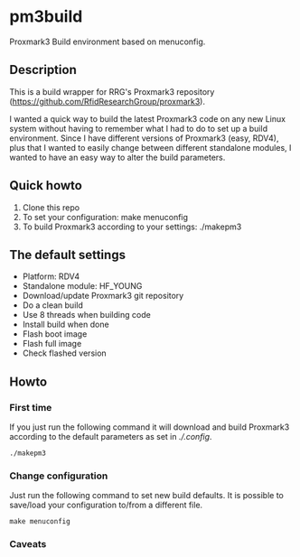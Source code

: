 # pm3build
Proxmark3 Build environment based on menuconfig.

## Description
This is a build wrapper for RRG's Proxmark3 repository (https://github.com/RfidResearchGroup/proxmark3).

I wanted a quick way to build the latest Proxmark3 code on any new Linux system without having to remember what I had to do to set up a build environment. Since I have different versions of Proxmark3 (easy, RDV4), plus that I wanted to easily change between different standalone modules, I wanted to have an easy way to alter the build parameters.

## Quick howto
1) Clone this repo
2) To set your configuration: make menuconfig
3) To build Proxmark3 according to your settings: ./makepm3

## The default settings
* Platform: RDV4
* Standalone module: HF_YOUNG
* Download/update Proxmark3 git repository
* Do a clean build
* Use 8 threads when building code
* Install build when done
* Flash boot image
* Flash full image
* Check flashed version

## Howto
### First time
If you just run the following command it will download and build Proxmark3 according to the default parameters as set in _./.config_.

    ./makepm3

### Change configuration
Just run the following command to set new build defaults. It is possible to save/load your configuration to/from a different file.

    make menuconfig

### Caveats
